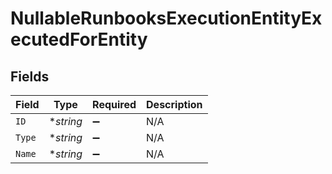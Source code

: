 # NullableRunbooksExecutionEntityExecutedForEntity


## Fields

| Field              | Type               | Required           | Description        |
| ------------------ | ------------------ | ------------------ | ------------------ |
| `ID`               | **string*          | :heavy_minus_sign: | N/A                |
| `Type`             | **string*          | :heavy_minus_sign: | N/A                |
| `Name`             | **string*          | :heavy_minus_sign: | N/A                |